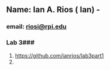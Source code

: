 ## Name: Ian A. Rios ( Ian) - 
### email: riosi@rpi.edu 

### Lab 3###

1. https://github.com/ianrios/lab3part1
2. 